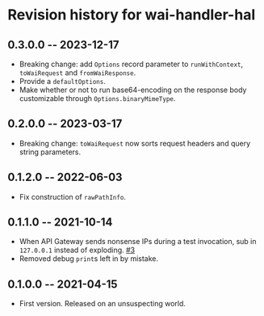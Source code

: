 # Revision history for wai-handler-hal

## 0.3.0.0 -- 2023-12-17

- Breaking change: add `Options` record parameter to `runWithContext`,
  `toWaiRequest` and `fromWaiResponse`.
- Provide a `defaultOptions`.
- Make whether or not to run base64-encoding on the response body customizable
  through `Options.binaryMimeType`.

## 0.2.0.0 -- 2023-03-17

- Breaking change: `toWaiRequest` now sorts request headers and query string
  parameters.

## 0.1.2.0 -- 2022-06-03

- Fix construction of `rawPathInfo`.

## 0.1.1.0 -- 2021-10-14

- When API Gateway sends nonsense IPs during a test invocation, sub in
  `127.0.0.1` instead of exploding.
  [#3](https://github.com/bellroy/wai-handler-hal/issues/3)
- Removed debug `print`s left in by mistake.

## 0.1.0.0 -- 2021-04-15

- First version. Released on an unsuspecting world.
